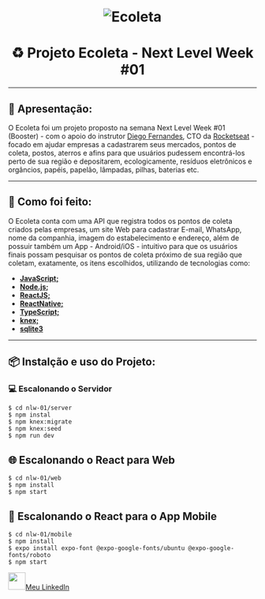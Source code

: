 <h1 align="center">
    <img alt="Ecoleta" src="https://i.imgur.com/Vy8v1eg.png" />
</h1>
<h1 align="center" class="code-line" data-line-start=1 data-line-end=2 ><a id="Projeto_Ecoleta__Next_Level_Week_01_1"></a>♻️ Projeto Ecoleta - Next Level Week #01</h1>
<hr>
<h2 class="code-line" data-line-start=5 data-line-end=6 ><a id="Apresentao_5"></a>🔎 Apresentação:</h2>
<p class="has-line-data" data-line-start="6" data-line-end="7">O Ecoleta foi um projeto proposto na semana Next Level Week #01 (Booster) - com o apoio do instrutor <a href="https://github.com/diego3g">Diego Fernandes</a>, CTO da <a href="https://github.com/Rocketseat">Rocketseat</a> - focado em ajudar empresas a cadastrarem seus mercados, pontos de coleta, postos, aterros e afins para que usuários pudessem encontrá-los perto de sua região e depositarem, ecologicamente, resíduos eletrônicos e orgâncios, papéis, papelão, lâmpadas, pilhas, baterias etc.</p>
<hr>
<h2 class="code-line" data-line-start=10 data-line-end=11 ><a id="Como_foi_feito_10"></a>📓 Como foi feito:</h2>
<p class="has-line-data" data-line-start="11" data-line-end="12">O Ecoleta conta com uma API que registra todos os pontos de coleta criados pelas empresas, um site Web para cadastrar E-mail, WhatsApp, nome da companhia, imagem do estabelecimento e endereço, além de possuir também um App - Android/iOS - intuitivo para que os usuários finais possam pesquisar os pontos de coleta próximo de sua região que coletam, exatamente, os itens escolhidos, utilizando de tecnologias como:</p>
<ul>
<li class="has-line-data" data-line-start="12" data-line-end="13"><a href="https://developer.mozilla.org/pt-BR/docs/Web/JavaScript"><strong>JavaScript;</strong></a></li>
<li class="has-line-data" data-line-start="13" data-line-end="14"><a href="https://nodejs.org/en/"><strong>Node.js;</strong></a></li>
<li class="has-line-data" data-line-start="14" data-line-end="15"><a href="https://pt-br.reactjs.org"><strong>ReactJS;</strong></a></li>
<li class="has-line-data" data-line-start="15" data-line-end="16"><a href="https://reactnative.dev"><strong>ReactNative;</strong></a></li>
<li class="has-line-data" data-line-start="16" data-line-end="17"><a href="https://www.typescriptlang.org"><strong>TypeScript;</strong></a></li>
<li class="has-line-data" data-line-start="17" data-line-end="18"><a href="http://knexjs.org"><strong>knex;</strong></a></li>
<li class="has-line-data" data-line-start="18" data-line-end="20"><a href="https://www.sqlite.org/index.html"><strong>sqlite3</strong></a></li>
</ul>
<hr>
<h2 class="code-line" data-line-start=22 data-line-end=23 ><a id="Instalo_e_uso_do_Projeto_22"></a>📦 Instalção e uso do Projeto:</h2>
<h3 class="code-line" data-line-start=23 data-line-end=24 ><a id="Escalonando_o_Servidor_23"></a>💻 Escalonando o Servidor</h3>
<p class="has-line-data" data-line-start="24" data-line-end="29"><code>$ cd nlw-01/server</code><br>
<code>$ npm instal</code><br>
<code>$ npm knex:migrate</code><br>
<code>$ npm knex:seed</code><br>
<code>$ npm run dev</code></p>
<h2 class="code-line" data-line-start=30 data-line-end=31 ><a id="Escalonando_o_React_para_Web_30"></a>🌐 Escalonando o React para Web</h2>
<p class="has-line-data" data-line-start="31" data-line-end="34"><code>$ cd nlw-01/web</code><br>
<code>$ npm install</code><br>
<code>$ npm start</code></p>
<h2 class="code-line" data-line-start=35 data-line-end=36 ><a id="Escalonando_o_React_para_o_App_Mobile_35"></a>📱 Escalonando o React para o App Mobile</h2>
<p class="has-line-data" data-line-start="36" data-line-end="40"><code>$ cd nlw-01/mobile</code><br>
<code>$ npm install</code><br>
<code>$ expo install expo-font @expo-google-fonts/ubuntu @expo-google-fonts/roboto</code><br>
<code>$ npm start</code></p>
<a href="https://www.linkedin.com/in/eric-zanchettin-presto-973a99196/"><img width="35" height="35" src="https://i.imgur.com/QPvaHko.png" />Meu LinkedIn</a>
